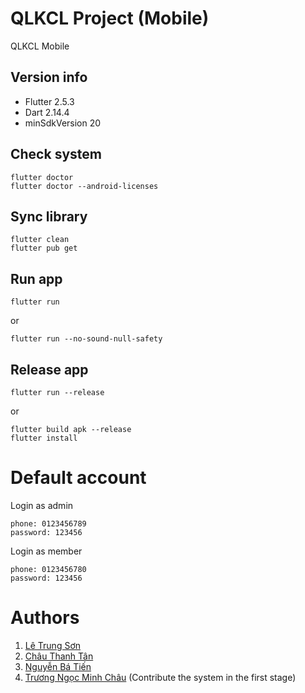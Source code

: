 # QLKCL Project (Mobile)

QLKCL Mobile


## Version info
* Flutter 2.5.3
* Dart 2.14.4
* minSdkVersion 20

## Check system
```
flutter doctor
flutter doctor --android-licenses
```

## Sync library
```
flutter clean
flutter pub get
```

## Run app
```
flutter run
```
or
```
flutter run --no-sound-null-safety
```

## Release app
```
flutter run --release
```
or
```
flutter build apk --release
flutter install
```

# Default account
Login as admin
```
phone: 0123456789
password: 123456
```

Login as member
```
phone: 0123456780
password: 123456
```

# Authors
1. [Lê Trung Sơn](https://github.com/lesonlhld)
2. [Châu Thanh Tân](https://github.com/cttan2000)
3. [Nguyễn Bá Tiến](https://github.com/batiencd09)
4. [Trương Ngọc Minh Châu](https://github.com/chauandvi4) (Contribute the system in the first stage)